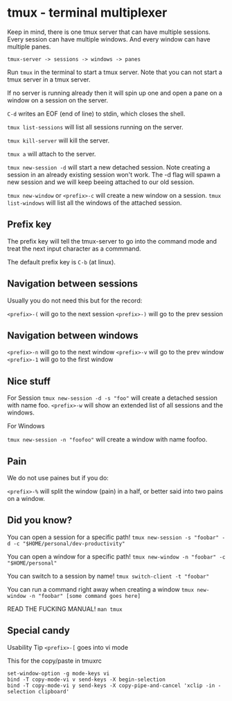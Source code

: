 # tmux - terminal multiplexer

Keep in mind, there is one tmux server that can have multiple sessions.
Every session can have multiple windows.
And every window can have multiple panes.

`tmux-server -> sessions -> windows -> panes`

Run `tmux` in the terminal to start a tmux server.
Note that you can not start a tmux server in a tmux server.

If no server is running already then it will spin up one and open a pane on a window on a session on the server.

`C-d` writes an EOF (end of line) to stdin, which closes the shell.

`tmux list-sessions` will list all sessions running on the server.

`tmux kill-server` will kill the server.

`tmux a` will attach to the server.

`tmux new-session -d` will start a new detached session.
Note creating a session in an already existing session won't work.
The -d flag will spawn a new session and we will keep beeing attached to our old session.

`tmux new-window` or `<prefix>-c` will create a new window on a session.
`tmux list-windows` will list all the windows of the attached session.

## Prefix key

The prefix key will tell the tmux-server to go into the command mode and treat the next input character as a commmand.

The default prefix key is `C-b` (at linux).

## Navigation between sessions

Usually you do not need this but for the record:

`<prefix>-(` will go to the next session
`<prefix>-)` will go to the prev session

## Navigation between windows

`<prefix>-n` will go to the next window
`<prefix>-v` will go to the prev window
`<prefix>-1` will go to the first window

## Nice stuff

For Session
`tmux new-session -d -s "foo"` will create a detached session with name foo.
`<prefix>-w` will show an extended list of all sessions and the windows.

For Windows

`tmux new-session -n "foofoo"` will create a window with name foofoo.

## Pain

We do not use paines but if you do:

`<prefix>-%` will split the window (pain) in a half, or better said into two pains on a window.

## Did you know?

You can open a session for a specific path!
`tmux new-session -s "foobar" -d -c "$HOME/personal/dev-productivity"`

You can open a window for a specific path!
`tmux new-window -n "foobar" -c "$HOME/personal"`

You can switch to a session by name!
`tmux switch-client -t "foobar"`

You can run a command right away when creating a window
`tmux new-window -n "foobar" [some command goes here]`

READ THE FUCKING MANUAL!
`man tmux`

## Special candy

Usability Tip
`<prefix>-[` goes into vi mode

This for the copy/paste in tmuxrc

```shell
set-window-option -g mode-keys vi
bind -T copy-mode-vi v send-keys -X begin-selection
bind -T copy-mode-vi y send-keys -X copy-pipe-and-cancel 'xclip -in -selection clipboard'
```
